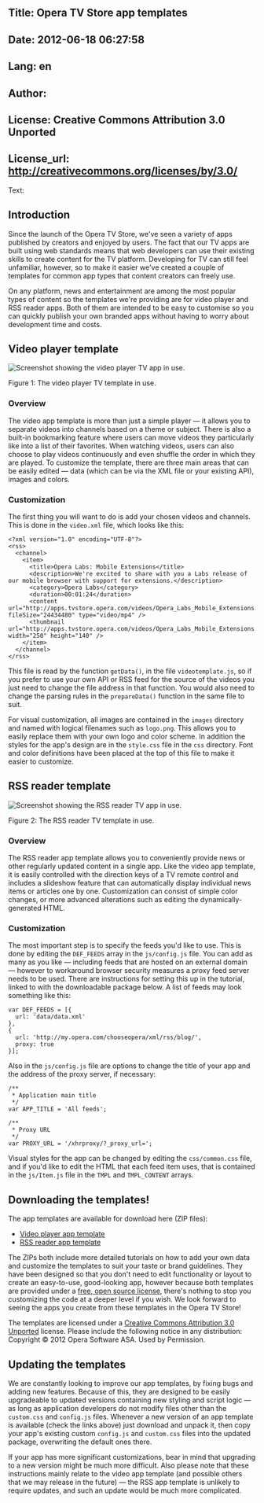 Title: Opera TV Store app templates
----
Date: 2012-06-18 06:27:58
----
Lang: en
----
Author: 
----
License: Creative Commons Attribution 3.0 Unported
----
License_url: http://creativecommons.org/licenses/by/3.0/
----
Text:

<h2>Introduction</h2>

<p>Since the launch of the Opera TV Store, we&#39;ve seen a variety of apps published by creators and enjoyed by users. The fact that our TV apps are built using web standards means that web developers can use their existing skills to create content for the TV platform. Developing for TV can still feel unfamiliar, however, so to make it easier we&#39;ve created a couple of templates for common app types that content creators can freely use.</p>

<p>On any platform, news and entertainment are among the most popular types of content so the templates we&#39;re providing are for video player and RSS reader apps. Both of them are intended to be easy to customise so you can quickly publish your own branded apps without having to worry about development time and costs.</p>

<h2 id="video">Video player template</h2>

<p>
<img src="http://forum-test.oslo.osa/kirby/content/articles/713-opera-tv-store-app-templates/video-app-template.jpg" alt="Screenshot showing the video player TV app in use." />
</p>
<p class="caption">Figure 1: The video player TV template in use.</p>

<h3>Overview</h3>

<p>The video app template is more than just a simple player — it allows you to separate videos into channels based on a theme or subject. There is also a built-in bookmarking feature where users can move videos they particularly like into a list of their favorites. When watching videos, users can also choose to play videos continuously and even shuffle the order in which they are played. To customize the template, there are three main areas that can be easily edited — data (which can be via the XML file or your existing API), images and colors.</p>

<h3>Customization</h3>

<p>The first thing you will want to do is add your chosen videos and channels. This is done in the <code>video.xml</code> file, which looks like this:</p>

<pre><code>&lt;?xml version=&quot;1.0&quot; encoding=&quot;UTF-8&quot;?&gt;
&lt;rss&gt;
  &lt;channel&gt;
    &lt;item&gt;
      &lt;title&gt;Opera Labs: Mobile Extensions&lt;/title&gt;
      &lt;description&gt;We&#39;re excited to share with you a Labs release of our mobile browser with support for extensions.&lt;/description&gt;
      &lt;category&gt;Opera Labs&lt;/category&gt;
      &lt;duration&gt;00:01:24&lt;/duration&gt;
      &lt;content url=&quot;http://apps.tvstore.opera.com/videos/Opera_Labs_Mobile_Extensions.mp4&quot; fileSize=&quot;24434480&quot; type=&quot;video/mp4&quot; /&gt;
      &lt;thumbnail url=&quot;http://apps.tvstore.opera.com/videos/Opera_Labs_Mobile_Extensions.jpg&quot; width=&quot;250&quot; height=&quot;140&quot; /&gt;
    &lt;/item&gt;
  &lt;/channel&gt;
&lt;/rss&gt;</code></pre>

<p>This file is read by the function <code>getData()</code>, in the file <code>videotemplate.js</code>, so if you prefer to use your own API or RSS feed for the source of the videos you just need to change the file address in that function. You would also need to change the parsing rules in the <code>prepareData()</code> function in the same file to suit.</p>

<p>For visual customization, all images are contained in the <code>images</code> directory and named with logical filenames such as <code>logo.png</code>. This allows you to easily replace them with your own logo and color scheme. In addition the styles for the app&#39;s design are in the <code>style.css</code> file in the <code>css</code> directory. Font and color definitions have been placed at the top of this file to make it easier to customize.</p>

<h2 id="rss">RSS reader template</h2>

<p>
<img src="http://forum-test.oslo.osa/kirby/content/articles/713-opera-tv-store-app-templates/rss-app-template.jpg" alt="Screenshot showing the RSS reader TV app in use." />
</p>
<p class="caption">Figure 2: The RSS reader TV template in use.</p>

<h3>Overview</h3>

<p>The RSS reader app template allows you to conveniently provide news or other regularly updated content in a single app. Like the video app template, it is easily controlled with the direction keys of a TV remote control and includes a slideshow feature that can automatically display individual news items or articles one by one. Customization can consist of simple color changes, or more advanced alterations such as editing the dynamically-generated HTML.</p>

<h3>Customization</h3>

<p>The most important step is to specify the feeds you&#39;d like to use. This is done by editing the <code>DEF_FEEDS</code> array in the <code>js/config.js</code> file. You can add as many as you like — including feeds that are hosted on an external domain — however to workaround browser security measures a proxy feed server needs to be used. There are instructions for setting this up in the tutorial, linked to with the downloadable package below. A list of feeds may look something like this:</p>

<pre><code>var DEF_FEEDS = [{
  url: &#39;data/data.xml&#39;
},
{
  url: &#39;http://my.opera.com/chooseopera/xml/rss/blog/&#39;,
  proxy: true
}];</code></pre>

<p>Also in the <code>js/config.js</code> file are options to change the title of your app and the address of the proxy server, if necessary:</p>

<pre><code>/**
 * Application main title 
 */
var APP_TITLE = &#39;All feeds&#39;;

/**
 * Proxy URL
 */
var PROXY_URL = &#39;/xhrproxy/?_proxy_url=&#39;;</code></pre>

<p>Visual styles for the app can be changed by editing the <code>css/common.css</code> file, and if you&#39;d like to edit the HTML that each feed item uses, that is contained in the <code>js/Item.js</code> file in the <code>TMPL</code> and <code>TMPL_CONTENT</code> arrays.</p>

<h2>Downloading the templates!</h2>

<p>The app templates are available for download here (ZIP files):</p>

<ul>
    <li><a href="http://apps.tvstore.opera.com/templates/videotemplate.zip">Video player app template</a></li>
    <li><a href="http://apps.tvstore.opera.com/templates/rssreader.zip">RSS reader app template</a></li>
</ul>

<p>The ZIPs both include more detailed tutorials on how to add your own data and customize the templates to suit your taste or brand guidelines. They have been designed so that you don&#39;t need to edit functionality or layout to create an easy-to-use, good-looking app, however because both templates are provided under a <a href="http://creativecommons.org/licenses/by/3.0/">free, open source license</a>, there&#39;s nothing to stop you customizing the code at a deeper level if you wish. We look forward to seeing the apps you create from these templates in the Opera TV Store!</p>

<p class="note">The templates are licensed under a <a href="http://creativecommons.org/licenses/by/3.0/">Creative Commons Attribution 3.0 Unported</a> license. Please include the following notice in any distribution: Copyright © 2012 Opera Software ASA. Used by Permission.</p>

<h2>Updating the templates</h2>

<p>We are constantly looking to improve our app templates, by fixing bugs and adding new features. Because of this, they are designed to be easily upgradeable to updated versions containing new styling and script logic — as long as application developers do not modify files other than the <code>custom.css</code> and <code>config.js</code> files.  Whenever a new version of an app template is available (check the links above) just download and unpack it, then copy your app&#39;s existing custom <code>config.js</code> and <code>custom.css</code> files into the updated package, overwriting the default ones there.</p>

<p>If your app has more significant customizations, bear in mind that upgrading to a new version might be much more difficult. Also please note that these instructions mainly relate to the video app template (and possible others that we may release in the future) — the RSS app template is unlikely to require updates, and such an update would be much more complicated.</p>
